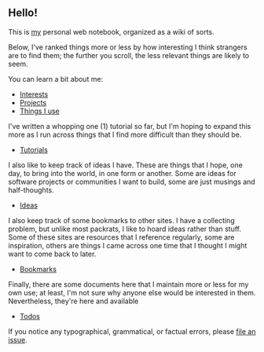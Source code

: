 ## Hello!

This is [my](https://github.com/clmay) personal web notebook, organized as a
wiki of sorts.

Below, I've ranked things more or less by how interesting I think strangers are
to find them; the further you scroll, the less relevant things are likely to
seem.

You can learn a bit about me:

- [Interests](interests.md)
- [Projects](projects.md)
- [Things I use](uses.md)

I've written a whopping one (1) tutorial so far, but I'm hoping to expand this
more as I run across things that I find more difficult than they should be.

- [Tutorials](tutorials.md)

I also like to keep track of ideas I have. These are things that I hope, one
day, to bring into the world, in one form or another. Some are ideas for
software projects or communities I want to build, some are just musings and
half-thoughts.

- [Ideas](ideas.md)

I also keep track of some bookmarks to other sites. I have a collecting problem,
but unlike most packrats, I like to hoard ideas rather than stuff. Some of these
sites are resources that I reference regularly, some are inspiration, others are
things I came across one time that I thought I might want to come back to later.

- [Bookmarks](bookmarks.md)

Finally, there are some documents here that I maintain more or less for my own
use; at least, I'm not sure why anyone else would be interested in them.
Nevertheless, they're here and available

- [Todos](todos.md)

If you notice any typographical, grammatical, or factual errors, please
[file an issue](https://github.com/clmay/wiki/issues/new).
